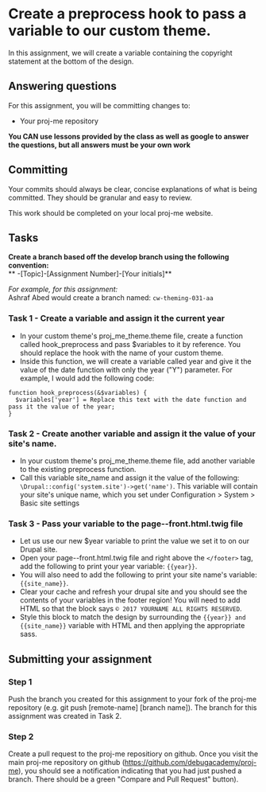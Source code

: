 # Create a preprocess hook to pass a variable to our custom theme.
In this assignment, we will create a variable containing the copyright statement at the bottom of the design.

## Answering questions
For this assignment, you will be committing changes to:
- Your proj-me repository

**You CAN use lessons provided by the class as well as google to answer the questions, but all answers must be your own work**  

## Committing
Your commits should always be clear, concise explanations of what is being committed. They should be granular and easy to review.

This work should be completed on your local proj-me website.

## Tasks
**Create a branch based off the develop branch using the following convention:**  
** -[Topic]-[Assignment Number]-[Your initials]**

*For example, for this assignment:*  
Ashraf Abed would create a branch named: ```cw-theming-031-aa``` 

### Task 1 - Create a variable and assign it the current year
- In your custom theme's proj_me_theme.theme file, create a function called hook_preprocess and pass $variables to it by reference. You should replace the hook with the name of your custom theme.
- Inside this function, we will create a variable called year and give it the value of the date function with only the year ("Y") parameter. For example, I would add the following code:
```
function hook_preprocess(&$variables) {
  $variables['year'] = Replace this text with the date function and pass it the value of the year;
}
```

### Task 2 - Create another variable and assign it the value of your site's name.
- In your custom theme's proj_me_theme.theme file, add another variable to the existing preprocess function.
- Call this variable site_name and assign it the value of the following: ```\Drupal::config('system.site')->get('name')```. This variable will contain your site's unique name, which you set under Configuration > System > Basic site settings

### Task 3 - Pass your variable to the page--front.html.twig file
- Let us use our new $year variable to print the value we set it to on our Drupal site.
- Open your page--front.html.twig file and right above the ```</footer>``` tag, add the following to print your year variable: ```{{year}}```.
- You will also need to add the following to print your site name's variable: ```{{site_name}}```.
- Clear your cache and refresh your drupal site and you should see the contents of your variables in the footer region! You will need to add HTML so that the block says ```© 2017 YOURNAME ALL RIGHTS RESERVED```.
- Style this block to match the design by surrounding the ```{{year}} and {{site_name}}``` variable with HTML and then applying the appropriate sass.

## Submitting your assignment

### Step 1
Push the branch you created for this assignment to your fork of the proj-me repository (e.g. git push [remote-name] [branch name]). The branch for this assignment was created in Task 2.

### Step 2
Create a pull request to the proj-me repositiory on github. Once you visit the main proj-me repository on github (https://github.com/debugacademy/proj-me), you should see a notification indicating that you had just pushed a branch. There should be a green "Compare and Pull Request" button).
